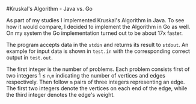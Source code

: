 #Kruskal's Algorithm - Java vs. Go

As part of my studies I implemented Kruskal's Algorithm in Java. To see how it would compare, I decided to implement the Algorithm in Go as well. On my system the Go implementation turned out to be about 17x faster.

The program accepts data in the `stdin` and returns its result to `stdout`. An example for input data is shown in `test.in` with the corresponding correct output in `test.out`.

The first integer is the number of problems. Each problem consists first of two integers 1 ≤ `n`,`m` indicating the number of vertices and edges respectively. Then follow `m` pairs of three integers representing an edge. The first two integers denote the vertices on each end of the edge, while the third integer denotes the edge's weight.
